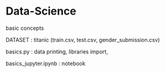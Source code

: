# Data-Science
basic concepts 

DATASET : titanic (train.csv, test.csv, gender_submission.csv)

basics.py : data printing, libraries import, 

basics_jupyter.ipynb : notebook


